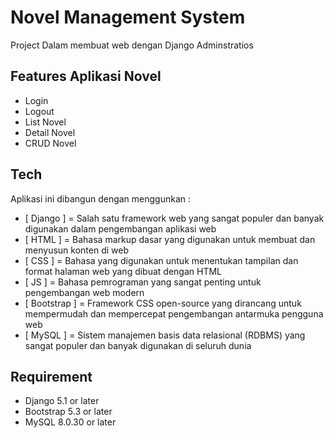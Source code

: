 # Novel Management System

Project Dalam membuat web dengan Django Adminstratios 


## Features Aplikasi Novel
- Login
- Logout
- List Novel
- Detail Novel
- CRUD Novel

## Tech 
Aplikasi ini dibangun dengan menggunkan :
- [ Django ]    = Salah satu framework web yang sangat populer dan banyak digunakan dalam pengembangan aplikasi web
- [ HTML ]      = Bahasa markup dasar yang digunakan untuk membuat dan menyusun konten di web
- [ CSS ]       = Bahasa yang digunakan untuk menentukan tampilan dan format halaman web yang dibuat dengan HTML
- [ JS ]        = Bahasa pemrograman yang sangat penting untuk pengembangan web modern
- [ Bootstrap ] = Framework CSS open-source yang dirancang untuk mempermudah dan mempercepat pengembangan antarmuka pengguna web
- [ MySQL ]     = Sistem manajemen basis data relasional (RDBMS) yang sangat populer dan banyak digunakan di seluruh dunia

## Requirement
- Django 5.1 or later
- Bootstrap 5.3 or later
- MySQL 8.0.30 or later 

